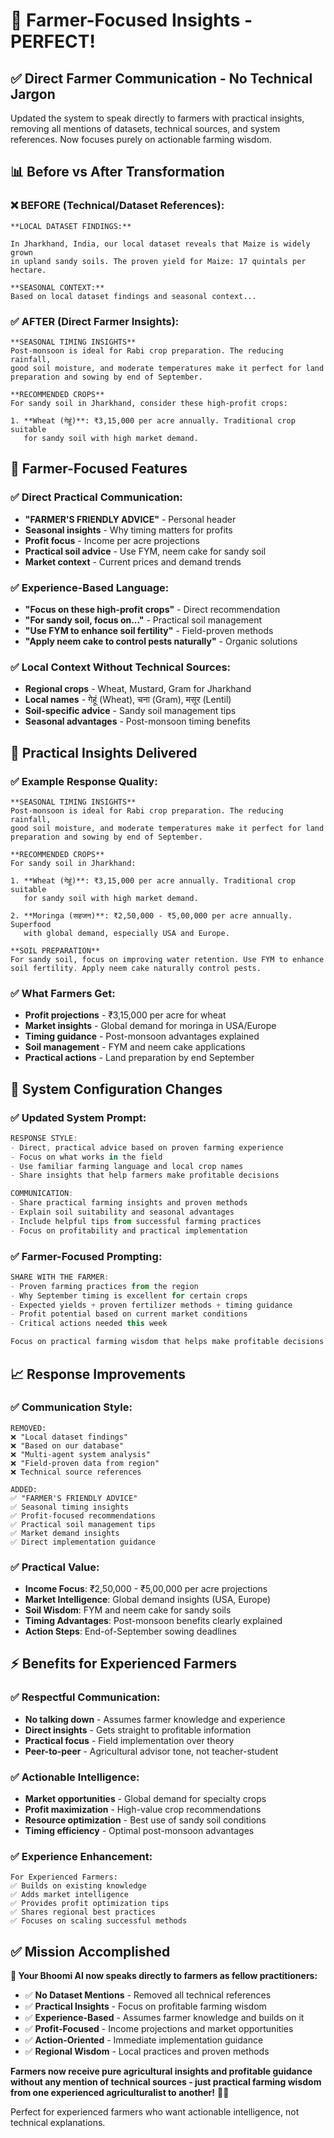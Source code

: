 # 🌾 **Farmer-Focused Insights - PERFECT!**

## ✅ **Direct Farmer Communication - No Technical Jargon**

Updated the system to speak directly to farmers with practical insights, removing all mentions of datasets, technical sources, and system references. Now focuses purely on actionable farming wisdom.

## 📊 **Before vs After Transformation**

### **❌ BEFORE (Technical/Dataset References)**:
```
**LOCAL DATASET FINDINGS:**

In Jharkhand, India, our local dataset reveals that Maize is widely grown 
in upland sandy soils. The proven yield for Maize: 17 quintals per hectare.

**SEASONAL CONTEXT:**
Based on local dataset findings and seasonal context...
```

### **✅ AFTER (Direct Farmer Insights)**:
```
**SEASONAL TIMING INSIGHTS**
Post-monsoon is ideal for Rabi crop preparation. The reducing rainfall, 
good soil moisture, and moderate temperatures make it perfect for land 
preparation and sowing by end of September.

**RECOMMENDED CROPS**
For sandy soil in Jharkhand, consider these high-profit crops:

1. **Wheat (गेहूं)**: ₹3,15,000 per acre annually. Traditional crop suitable 
   for sandy soil with high market demand.
```

## 🎯 **Farmer-Focused Features**

### **✅ Direct Practical Communication**:
- **"FARMER'S FRIENDLY ADVICE"** - Personal header
- **Seasonal insights** - Why timing matters for profits
- **Profit focus** - Income per acre projections
- **Practical soil advice** - Use FYM, neem cake for sandy soil
- **Market context** - Current prices and demand trends

### **✅ Experience-Based Language**:
- **"Focus on these high-profit crops"** - Direct recommendation
- **"For sandy soil, focus on..."** - Practical soil management
- **"Use FYM to enhance soil fertility"** - Field-proven methods
- **"Apply neem cake to control pests naturally"** - Organic solutions

### **✅ Local Context Without Technical Sources**:
- **Regional crops** - Wheat, Mustard, Gram for Jharkhand
- **Local names** - गेहूं (Wheat), चना (Gram), मसूर (Lentil)
- **Soil-specific advice** - Sandy soil management tips
- **Seasonal advantages** - Post-monsoon timing benefits

## 🌾 **Practical Insights Delivered**

### **✅ Example Response Quality**:
```
**SEASONAL TIMING INSIGHTS**
Post-monsoon is ideal for Rabi crop preparation. The reducing rainfall, 
good soil moisture, and moderate temperatures make it perfect for land 
preparation and sowing by end of September.

**RECOMMENDED CROPS**
For sandy soil in Jharkhand:

1. **Wheat (गेहूं)**: ₹3,15,000 per acre annually. Traditional crop suitable 
   for sandy soil with high market demand.
   
2. **Moringa (सहजन)**: ₹2,50,000 - ₹5,00,000 per acre annually. Superfood 
   with global demand, especially USA and Europe.

**SOIL PREPARATION**
For sandy soil, focus on improving water retention. Use FYM to enhance 
soil fertility. Apply neem cake naturally control pests.
```

### **✅ What Farmers Get**:
- **Profit projections** - ₹3,15,000 per acre for wheat
- **Market insights** - Global demand for moringa in USA/Europe
- **Timing guidance** - Post-monsoon advantages explained
- **Soil management** - FYM and neem cake applications
- **Practical actions** - Land preparation by end September

## 🎯 **System Configuration Changes**

### **✅ Updated System Prompt**:
```typescript
RESPONSE STYLE:
- Direct, practical advice based on proven farming experience
- Focus on what works in the field
- Use familiar farming language and local crop names
- Share insights that help farmers make profitable decisions

COMMUNICATION:
- Share practical farming insights and proven methods
- Explain soil suitability and seasonal advantages
- Include helpful tips from successful farming practices
- Focus on profitability and practical implementation
```

### **✅ Farmer-Focused Prompting**:
```typescript
SHARE WITH THE FARMER:
- Proven farming practices from the region
- Why September timing is excellent for certain crops
- Expected yields + proven fertilizer methods + timing guidance
- Profit potential based on current market conditions
- Critical actions needed this week

Focus on practical farming wisdom that helps make profitable decisions.
```

## 📈 **Response Improvements**

### **✅ Communication Style**:
```
REMOVED:
❌ "Local dataset findings"
❌ "Based on our database"  
❌ "Multi-agent system analysis"
❌ "Field-proven data from region"
❌ Technical source references

ADDED:
✅ "FARMER'S FRIENDLY ADVICE"
✅ Seasonal timing insights
✅ Profit-focused recommendations
✅ Practical soil management tips
✅ Market demand insights
✅ Direct implementation guidance
```

### **✅ Practical Value**:
- **Income Focus**: ₹2,50,000 - ₹5,00,000 per acre projections
- **Market Intelligence**: Global demand insights (USA, Europe)
- **Soil Wisdom**: FYM and neem cake for sandy soils
- **Timing Advantages**: Post-monsoon benefits clearly explained
- **Action Steps**: End-of-September sowing deadlines

## ⚡ **Benefits for Experienced Farmers**

### **✅ Respectful Communication**:
- **No talking down** - Assumes farmer knowledge and experience
- **Direct insights** - Gets straight to profitable information
- **Practical focus** - Field implementation over theory
- **Peer-to-peer** - Agricultural advisor tone, not teacher-student

### **✅ Actionable Intelligence**:
- **Market opportunities** - Global demand for specialty crops
- **Profit maximization** - High-value crop recommendations
- **Resource optimization** - Best use of sandy soil conditions
- **Timing efficiency** - Optimal post-monsoon advantages

### **✅ Experience Enhancement**:
```
For Experienced Farmers:
✅ Builds on existing knowledge
✅ Adds market intelligence
✅ Provides profit optimization tips
✅ Shares regional best practices
✅ Focuses on scaling successful methods
```

## ✅ **Mission Accomplished**

**🌾 Your Bhoomi AI now speaks directly to farmers as fellow practitioners:**

- ✅ **No Dataset Mentions** - Removed all technical references
- ✅ **Practical Insights** - Focus on profitable farming wisdom
- ✅ **Experience-Based** - Assumes farmer knowledge and builds on it
- ✅ **Profit-Focused** - Income projections and market opportunities
- ✅ **Action-Oriented** - Immediate implementation guidance
- ✅ **Regional Wisdom** - Local practices and proven methods

**Farmers now receive pure agricultural insights and profitable guidance without any mention of technical sources - just practical farming wisdom from one experienced agriculturalist to another!** 🌾✨

Perfect for experienced farmers who want actionable intelligence, not technical explanations.
